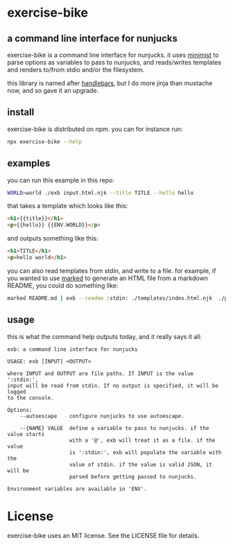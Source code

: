 # exercise-bike
## a command line interface for nunjucks

exercise-bike is a command line interface for nunjucks. it uses
[minimist](https://npm.im/minimist) to parse options as variables to pass
to nunjucks, and reads/writes templates and renders to/from stdio and/or
the filesystem.

this library is named after [handlebars](https://npm.im/handlebars), but I do
more jinja than mustache now, and so gave it an upgrade.

## install

exercise-bike is distributed on npm. you can for instance run:

```bash
npx exercise-bike --help
```

## examples

you can run this example in this repo:

```bash
WORLD=world ./exb input.html.njk --title TITLE --hello hello
```

that takes a template which looks like this:

```html
<h1>{{title}}</h1>
<p>{{hello}} {{ENV.WORLD}}</p>
```

and outputs something like this:

```html
<h1>TITLE</h1>
<p>hello world</h1>
```

you can also read templates from stdin, and write to a file. for example, if
you wanted to use [marked](https://npm.im/marked) to generate an HTML file
from a markdown README, you could do something like:

```bash
marked README.md | exb --readme :stdin: ./templates/index.html.njk  ./public/index.html
```

## usage

this is what the command help outputs today, and it really says it all:

```
exb: a command line interface for nunjucks

USAGE: exb [INPUT] <OUTPUT>

where INPUT and OUTPUT are file paths. If INPUT is the value ':stdin:',
input will be read from stdin. If no output is specified, it will be logged
to the console.

Options:
    --autoescape    configure nunjucks to use autoescape.

    --{NAME} VALUE  define a variable to pass to nunjucks. if the value starts
                    with a '@', exb will treat it as a file. if the value
                    is ':stdin:', exb will populate the variable with the
                    value of stdin. if the value is valid JSON, it will be
                    parsed before getting passed to nunjucks.

Environment variables are available in 'ENV'.
```

# License

exercise-bike uses an MIT license. See the LICENSE file for details.
